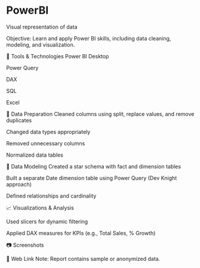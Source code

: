 # PowerBI
Visual representation of data

Objective: Learn and apply Power BI skills, including data cleaning, modeling, and visualization.

🔧 Tools & Technologies
Power BI Desktop

Power Query

DAX

SQL

Excel

🧹 Data Preparation
Cleaned columns using split, replace values, and remove duplicates

Changed data types appropriately

Removed unnecessary columns

Normalized data tables

🧱 Data Modeling
Created a star schema with fact and dimension tables

Built a separate Date dimension table using Power Query (Dev Knight approach)

Defined relationships and cardinality

📈 Visualizations & Analysis

Used slicers for dynamic filtering

Applied DAX measures for KPIs (e.g., Total Sales, % Growth)

📷 Screenshots

🔗 Web Link
Note: Report contains sample or anonymized data.
